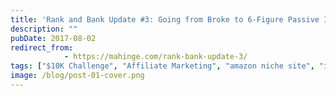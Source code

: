 ```yaml
---
title: 'Rank and Bank Update #3: Going from Broke to 6-Figure Passive Income in Just One Year'
description: ""
pubDate: 2017-08-02
redirect_from:
            - https://mahinge.com/rank-bank-update-3/
tags: ["$10K Challenge", "Affiliate Marketing", "amazon niche site", "internet marketing"]
image: /blog/post-01-cover.png
---
```

